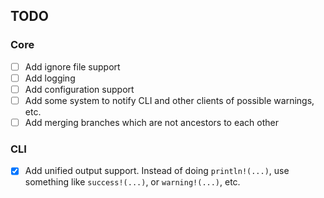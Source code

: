 ## TODO

### Core
- [ ] Add ignore file support
- [ ] Add logging
- [ ] Add configuration support
- [ ] Add some system to notify CLI and other clients of possible warnings, etc.
- [ ] Add merging branches which are not ancestors to each other

### CLI
- [x] Add unified output support. Instead of doing `println!(...)`, use something like `success!(...)`, or `warning!(...)`, etc.